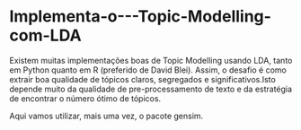 # Implementa-o---Topic-Modelling-com-LDA

Existem muitas implementações boas de Topic Modelling usando LDA, tanto em Python quanto em R (preferido de David Blei). Assim, o desafio é como extrair boa qualidade de tópicos claros, segregados e significativos.Isto depende muito da qualidade de pre-processamento de texto e da estratégia de encontrar o número ótimo de tópicos.

Aqui vamos utilizar, mais uma vez, o pacote gensim.
